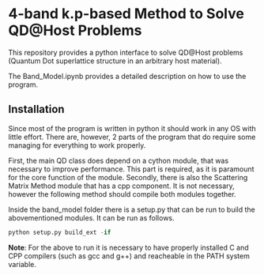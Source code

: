 # 4-band k.p-based Method to Solve QD@Host Problems

This repository provides a python interface to solve QD@Host problems (Quantum
Dot superlattice structure in an arbitrary host material).

The Band_Model.ipynb provides a detailed description on how to use the program.

## Installation

Since most of the program is written in python it should work in any OS with
little effort. There are, however, 2 parts of the program that do require some
managing for everything to work properly.

First, the main QD class does depend on a cython module, that was necessary to
improve performance. This part is required, as it is paramount for the core function
of the module. Secondly, there is also the Scattering Matrix Method module that
has a cpp component. It is not necessary, however the following method should
compile both modules together.

Inside the band_model folder there is a setup.py that can be run to build the
abovementioned modules. It can be run as follows.

```python
python setup.py build_ext -if
```

__Note__: For the above to run it is necessary to have properly installed C and
CPP compilers (such as gcc and g++) and reacheable in the PATH system variable.

